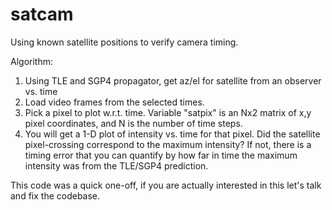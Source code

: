 satcam
======

Using known satellite positions to verify camera timing.

Algorithm:
  1. Using TLE and SGP4 propagator, get az/el for satellite from an observer vs. time
  2. Load video frames from the selected times. 
  3. Pick a pixel to plot w.r.t. time. Variable "satpix" is an Nx2 matrix of x,y pixel coordinates, and N is the number of time steps.
  4. You will get a 1-D plot of intensity vs. time for that pixel. Did the satellite pixel-crossing correspond to the maximum intensity? If not, there is a timing error that you can quantify by how far in time the maximum intensity was from the TLE/SGP4 prediction.

This code was a quick one-off, if you are actually interested in this let's talk and fix the codebase.
